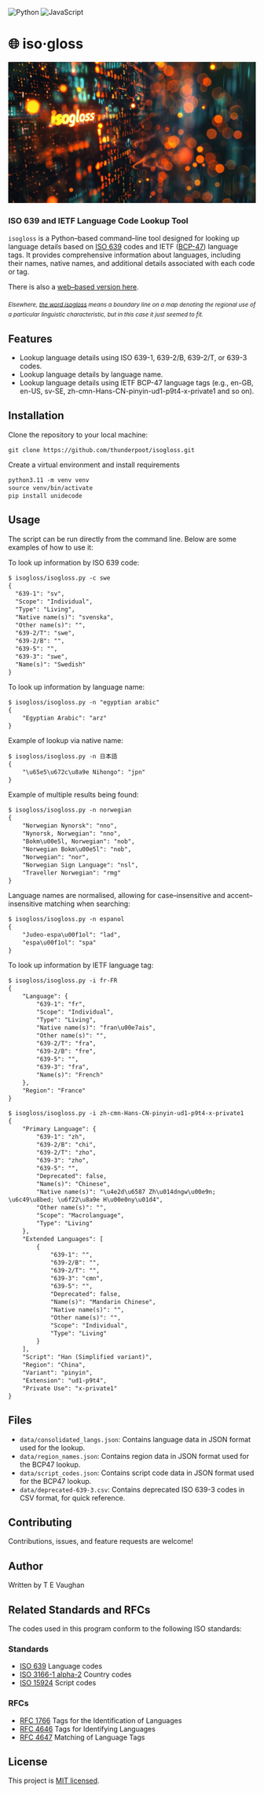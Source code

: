 ![Python](https://img.shields.io/badge/python-3670A0?style=for-the-badge&logo=python&logoColor=ffdd54)
![JavaScript](https://img.shields.io/badge/javascript-%23323330.svg?style=for-the-badge&logo=javascript&logoColor=%23F7DF1E)

# 🌐 iso·gloss

![isogloss](isogloss.jpg)

### ISO 639 and IETF Language Code Lookup Tool

`isogloss` is a Python–based command–line tool designed for looking up language details based on [ISO 639](https://www.iso.org/iso-639-language-code) codes and IETF ([BCP-47](https://www.rfc-editor.org/info/bcp47)) language tags. It provides comprehensive information about languages, including their names, native names, and additional details associated with each code or tag.

There is also a [web–based version here](https://thunderpoot.github.io/isogloss).

<sub>_Elsewhere, [the word isogloss](https://en.wikipedia.org/wiki/Isogloss) means a boundary line on a map denoting the regional use of a particular linguistic characteristic, but in this case it just seemed to fit._</sub>

## Features

- Lookup language details using ISO 639-1, 639-2/B, 639-2/T, or 639-3 codes.
- Lookup language details by language name.
- Lookup language details using IETF BCP-47 language tags (e.g., en-GB, en-US, sv-SE, zh-cmn-Hans-CN-pinyin-ud1-p9t4-x-private1 and so on).

## Installation

Clone the repository to your local machine:

```
git clone https://github.com/thunderpoot/isogloss.git
```

Create a virtual environment and install requirements

```
python3.11 -m venv venv
source venv/bin/activate
pip install unidecode
```

## Usage

The script can be run directly from the command line. Below are some examples of how to use it:

To look up information by ISO 639 code:

```
$ isogloss/isogloss.py -c swe
{
  "639-1": "sv",
  "Scope": "Individual",
  "Type": "Living",
  "Native name(s)": "svenska",
  "Other name(s)": "",
  "639-2/T": "swe",
  "639-2/B": "",
  "639-5": "",
  "639-3": "swe",
  "Name(s)": "Swedish"
}
```

To look up information by language name:

```
$ isogloss/isogloss.py -n "egyptian arabic"
{
    "Egyptian Arabic": "arz"
}
```

Example of lookup via native name:

```
$ isogloss/isogloss.py -n 日本語
{
    "\u65e5\u672c\u8a9e Nihongo": "jpn"
}
```

Example of multiple results being found:

```
$ isogloss/isogloss.py -n norwegian
{
    "Norwegian Nynorsk": "nno",
    "Nynorsk, Norwegian": "nno",
    "Bokm\u00e5l, Norwegian": "nob",
    "Norwegian Bokm\u00e5l": "nob",
    "Norwegian": "nor",
    "Norwegian Sign Language": "nsl",
    "Traveller Norwegian": "rmg"
}
```

Language names are normalised, allowing for case–insensitive and accent–insensitive matching when searching:

```
$ isogloss/isogloss.py -n espanol
{
    "Judeo-espa\u00f1ol": "lad",
    "espa\u00f1ol": "spa"
}
```

To look up information by IETF language tag:

```
$ isogloss/isogloss.py -i fr-FR
{
    "Language": {
        "639-1": "fr",
        "Scope": "Individual",
        "Type": "Living",
        "Native name(s)": "fran\u00e7ais",
        "Other name(s)": "",
        "639-2/T": "fra",
        "639-2/B": "fre",
        "639-5": "",
        "639-3": "fra",
        "Name(s)": "French"
    },
    "Region": "France"
}
```

```
$ isogloss/isogloss.py -i zh-cmn-Hans-CN-pinyin-ud1-p9t4-x-private1
{
    "Primary Language": {
        "639-1": "zh",
        "639-2/B": "chi",
        "639-2/T": "zho",
        "639-3": "zho",
        "639-5": "",
        "Deprecated": false,
        "Name(s)": "Chinese",
        "Native name(s)": "\u4e2d\u6587 Zh\u014dngw\u00e9n; \u6c49\u8bed; \u6f22\u8a9e H\u00e0ny\u01d4",
        "Other name(s)": "",
        "Scope": "Macrolanguage",
        "Type": "Living"
    },
    "Extended Languages": [
        {
            "639-1": "",
            "639-2/B": "",
            "639-2/T": "",
            "639-3": "cmn",
            "639-5": "",
            "Deprecated": false,
            "Name(s)": "Mandarin Chinese",
            "Native name(s)": "",
            "Other name(s)": "",
            "Scope": "Individual",
            "Type": "Living"
        }
    ],
    "Script": "Han (Simplified variant)",
    "Region": "China",
    "Variant": "pinyin",
    "Extension": "ud1-p9t4",
    "Private Use": "x-private1"
}
```

## Files

- `data/consolidated_langs.json`: Contains language data in JSON format used for the lookup.
- `data/region_names.json`: Contains region data in JSON format used for the BCP47 lookup.
- `data/script_codes.json`: Contains script code data in JSON format used for the BCP47 lookup.
- `data/deprecated-639-3.csv`: Contains deprecated ISO 639-3 codes in CSV format, for quick reference.

## Contributing

Contributions, issues, and feature requests are welcome!

## Author

Written by T E Vaughan

## Related Standards and RFCs

The codes used in this program conform to the following ISO standards:

### Standards

- [ISO 639](https://www.iso.org/iso-639-language-code) Language codes
- [ISO 3166-1 alpha-2](https://www.iso.org/iso-3166-country-codes.html) Country codes
- [ISO 15924](https://www.unicode.org/iso15924/) Script codes

### RFCs

- [RFC 1766](https://www.ietf.org/rfc/rfc1766.txt) Tags for the Identification of Languages
- [RFC 4646](https://www.ietf.org/rfc/rfc4646.txt) Tags for Identifying Languages
- [RFC 4647](https://www.ietf.org/rfc/rfc4647.txt) Matching of Language Tags

## License

This project is [MIT licensed](https://opensource.org/licenses/MIT).
